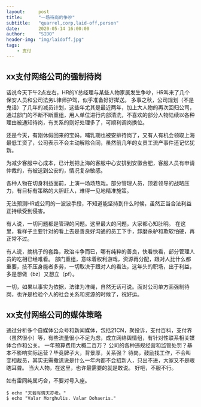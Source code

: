 ```yaml
---
layout:     post
title:      "一场待岗的争吵"
subtitle:   "quarrel,corp,laid-off,person"
date:       2020-05-14 16:00:00
author:     "SIDO"
header-img: "img/laidoff.jpg"
tags:
    - 支付
---
```


## xx支付网络公司的强制待岗

话说今天下午2点左右，HR的Y总经理与某些人物家属发生争吵，HR叫来了几个保安人员和公司法务L律师护驾，似乎准备好好撵送。
多事之秋，公司规划（不是鬼话）了几年的减员计划，这些年尤其是最近两年，加上大人物的再次回归公司，通过部门的不断不断重组，用人单位进行内部清洗，不喜欢的部分人物陆续以各种理由被通知待岗，有关系的则好处理多了，可顺利调岗换位。

还是今天，有刚休假回来的宝妈，哺乳期也被安排待岗了，又有人有机会领取上海最低工资了，公司表示不会主动解除合同，虽然前几年的女员工流产事件还记忆犹新。

为减少客服中心成本，已计划把上海的客服中心安排到安徽合肥，客服人员有申请仲裁的，有被送到公安的，情况复杂敏感。


各种人物在切身利益面前，上演一场场热戏。部分管理人员，顶着领导的战略压力，有目标有策略的大胆赶人，难得一见地精准施策。

无法预测HR或公司的一波波手段，不知道能坚持到什么时候，虽然正当合法利益正持续受到侵害。

有人说，一切问题都是管理的问题。这里最大的问题，大家都心知肚明。
在这里，看样子主要针对的看上去是善良好沟通的员工下手，卸磨杀驴和欺软怕硬，再正常不过。

有人说，摘桃子的套路，政治斗争而已，哪有纯粹的善良，快看快看，部分管理人员的吃相已经难看。
部门重组，意味着权利游戏，资源再分配，跟对人比什么都重要，技不压身能者多劳，一切取决于跟对人的看法，这年头的职场，出于利益，多是想做（bz）又想立（pf）。

一切，如果以事实为依据，法律为准绳，自然无话可说。面对公司单方面强制待岗，也许是检验个人的社会关系和资源的时候了，祝好运。


## xx支付网络公司的媒体策略
通过分析多个自媒体公众号和新闻媒体，包括21CN，聚投诉，支付百科，支付界（虽然很小）等，有些流量很小不足为虑，成立网络舆情组，有针对性联系相关媒体合作和公关。
一年预算费用大概二百万？
公司的各种违规经营和监管处罚？基本不影响实际运营？毕竟牌子大，背景厚，关系强？
待岗，鼓励找工作，不会叫变相裁员，其实无需撒谎说是什么一年内都不会招新人，只出不进，大家又不是眼瞎耳聋。
当大人物，在这里，也许最需要的就是敢说。
好吧，不服不行。

如有雷同纯属巧合，不要对号入座。

```
$ echo "天若有情天亦老。"
$ echo "Valar Morghulis. Valar Dohaeris."
```
